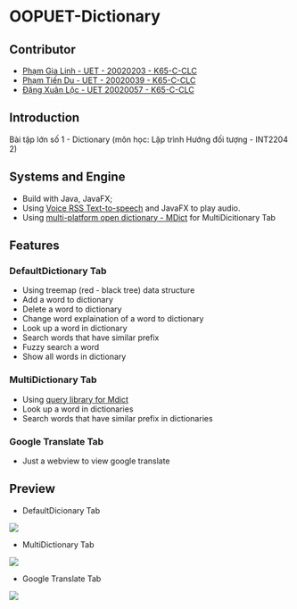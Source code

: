 # OOPUET-Dictionary

## Contributor
- [Phạm Gia Linh - UET - 20020203 - K65-C-CLC](https://github.com/phamgialinhlx)
- [Phạm Tiến Du - UET - 20020039 - K65-C-CLC](https://github.com/dupham2206)
- [Đặng Xuân Lộc - UET 20020057 - K65-C-CLC](https://github.com/DXL64)

## Introduction
Bài tập lớn số 1 - Dictionary (môn học: Lập trình Hướng đối tượng - INT2204 2)

## Systems and Engine

- Build with Java, JavaFX;
- Using [Voice RSS Text-to-speech](http://www.voicerss.org/api/) and JavaFX to play audio.
- Using [multi-platform open dictionary - MDict](https://github.com/csarron/mdict-analysis/blob/master/README.md) for MultiDicitionary Tab 

## Features

### DefaultDictionary Tab

- Using treemap (red - black tree) data structure
- Add a word to dictionary
- Delete a word to dictionary
- Change word explaination of a word to dictionary
- Look up a word in dictionary
- Search words that have similar prefix
- Fuzzy search a word
- Show all words in dictionary

### MultiDictionary Tab

- Using [query library for Mdict](https://github.com/phamgialinhlx/mdict-java)
- Look up a word in dictionaries
- Search words that have similar prefix in dictionaries

### Google Translate Tab

- Just a webview to view google translate

## Preview

- DefaultDicionary Tab 

<img src="https://github.com/phamgialinhlx/oopuet-dictionary/blob/main/screenshots/DefaultDictionary.png">

- MultiDictionary Tab

<img src="https://github.com/phamgialinhlx/oopuet-dictionary/blob/main/screenshots/MultiDictionary.png">

- Google Translate Tab

<img src="https://github.com/phamgialinhlx/oopuet-dictionary/blob/main/screenshots/GoogleTranslate.png">
